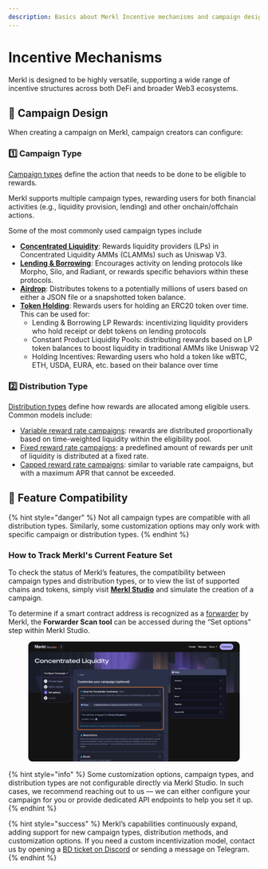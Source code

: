 ```yaml
---
description: Basics about Merkl Incentive mechanisms and campaign design.
---
```


# Incentive Mechanisms

Merkl is designed to be highly versatile, supporting a wide range of incentive structures across both DeFi and broader Web3 ecosystems.

## 🔧 Campaign Design

When creating a campaign on Merkl, campaign creators can configure:

### 1️⃣ Campaign Type

[Campaign types](../mechanisms/campaigns/) define the action that needs to be done to be eligible to rewards.

Merkl supports multiple campaign types, rewarding users for both financial activities (e.g., liquidity provision, lending) and other onchain/offchain actions.

Some of the most commonly used campaign types include

* [**Concentrated Liquidity**](campaign-types/concentrated-liquidity-mechanisms.md): Rewards liquidity providers (LPs) in Concentrated Liquidity AMMs (CLAMMs) such as Uniswap V3.
* [**Lending & Borrowing**](campaign-types/lending-borrowing.md): Encourages activity on lending protocols like Morpho, Silo, and Radiant, or rewards specific behaviors within these protocols.
* [**Airdrop**](campaign-types/airdrop.md): Distributes tokens to a potentially millions of users based on either a JSON file or a snapshotted token balance.
* [**Token Holding**](campaign-types/erc20-mechanisms.md): Rewards users for holding an ERC20 token over time. This can be used for:
  * Lending & Borrowing LP Rewards: incentivizing liquidity providers who hold receipt or debt tokens on lending protocols
  * Constant Product Liquidity Pools: distributing rewards based on LP token balances to boost liquidity in traditional AMMs like Uniswap V2
  * Holding Incentives: Rewarding users who hold a token like wBTC, ETH, USDA, EURA, etc. based on their balance over time

### 2️⃣ Distribution Type

[Distribution types](distributions.md) define how rewards are allocated among eligible users. Common models include:

* [Variable reward rate campaigns](distributions.md#variable-reward-rate-campaigns): rewards are distributed proportionally based on time-weighted liquidity within the eligibility pool.
* [Fixed reward rate campaigns](distributions.md#fixed-reward-rate-campaigns): a predefined amount of rewards per unit of liquidity is distributed at a fixed rate.
* [Capped reward rate campaigns](distributions.md#capped-reward-rate-campaigns): similar to variable rate campaigns, but with a maximum APR that cannot be exceeded.

## 🔄 Feature Compatibility

{% hint style="danger" %}
Not all campaign types are compatible with all distribution types. Similarly, some customization options may only work with specific campaign or distribution types.
{% endhint %}

### How to Track Merkl's Current Feature Set

To check the status of Merkl’s features, the compatibility between campaign types and distribution types, or to view the list of supported chains and tokens, simply visit [**Merkl Studio**](https://studio.merkl.xyz/) and simulate the creation of a campaign.

To determine if a smart contract address is recognized as a [forwarder](customization-options.md#forwarders) by Merkl, the **Forwarder Scan tool** can be accessed during the “Set options” step within Merkl Studio.

<figure><img src="../.gitbook/assets/Group 10.png" alt=""><figcaption></figcaption></figure>

{% hint style="info" %}
Some customization options, campaign types, and distribution types are not configurable directly via Merkl Studio. In such cases, we recommend reaching out to us — we can either configure your campaign for you or provide dedicated API endpoints to help you set it up.
{% endhint %}

{% hint style="success" %}
Merkl’s capabilities continuously expand, adding support for new campaign types, distribution methods, and customization options. If you need a custom incentivization model, contact us by opening a [BD ticket on Discord](https://discord.gg/jnYfrGxDbe) or sending a message on Telegram.
{% endhint %}
